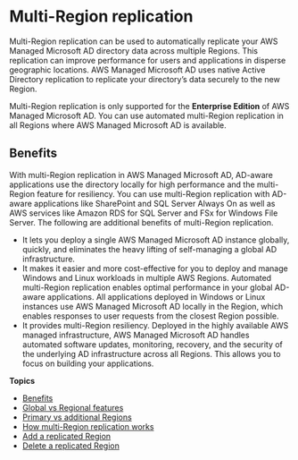 # Multi\-Region replication<a name="ms_ad_configure_multi_region_replication"></a>

Multi\-Region replication can be used to automatically replicate your AWS Managed Microsoft AD directory data across multiple Regions\. This replication can improve performance for users and applications in disperse geographic locations\. AWS Managed Microsoft AD uses native Active Directory replication to replicate your directory’s data securely to the new Region\. 

Multi\-Region replication is only supported for the **Enterprise Edition** of AWS Managed Microsoft AD\. You can use automated multi\-Region replication in all Regions where AWS Managed Microsoft AD is available\.

## Benefits<a name="multi-region-benefits"></a>

With multi\-Region replication in AWS Managed Microsoft AD, AD\-aware applications use the directory locally for high performance and the multi\-Region feature for resiliency\. You can use multi\-Region replication with AD\-aware applications like SharePoint and SQL Server Always On as well as AWS services like Amazon RDS for SQL Server and FSx for Windows File Server\. The following are additional benefits of multi\-Region replication\.
+ It lets you deploy a single AWS Managed Microsoft AD instance globally, quickly, and eliminates the heavy lifting of self\-managing a global AD infrastructure\. 
+ It makes it easier and more cost\-effective for you to deploy and manage Windows and Linux workloads in multiple AWS Regions\. Automated multi\-Region replication enables optimal performance in your global AD\-aware applications\. All applications deployed in Windows or Linux instances use AWS Managed Microsoft AD locally in the Region, which enables responses to user requests from the closest Region possible\.
+ It provides multi\-Region resiliency\. Deployed in the highly available AWS managed infrastructure, AWS Managed Microsoft AD handles automated software updates, monitoring, recovery, and the security of the underlying AD infrastructure across all Regions\. This allows you to focus on building your applications\.

**Topics**
+ [Benefits](#multi-region-benefits)
+ [Global vs Regional features](multi-region-global-region-features.md)
+ [Primary vs additional Regions](multi-region-global-primary-additional.md)
+ [How multi\-Region replication works](multi-region-how-it-works.md)
+ [Add a replicated Region](multi-region-add-region.md)
+ [Delete a replicated Region](multi-region-delete-region.md)